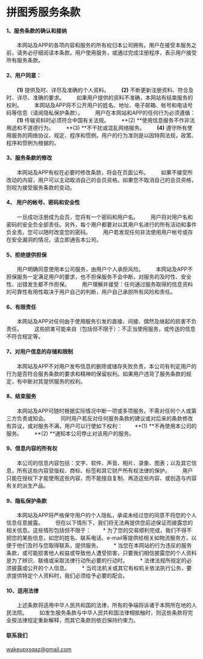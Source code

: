 
# 拼图秀服务条款
#### 1、服务条款的确认和接纳
　　本网站及APP的各项内容和服务的所有权归本公司拥有。用户在接受本服务之前，请务必仔细阅读本条款。用户使用服务，或通过完成注册程序，表示用户接受所有服务条款。
　　
#### 2、用户同意：
　　**(1)** 提供及时、详尽及准确的个人资料。
　　**(2)** 不断更新注册资料、符合及时、详尽、准确的要求。
　　如果用户提供的资料不准确，本网站有结束服务的权利。
　　本网站及APP将不公开用户的姓名、地址、电子邮箱、帐号和电话号码等信息（请阅隐私保护条款）。
　　用户在本网站和APP的任何行为必须遵循：
　　**(1)** 传输资料时必须符合中国有关法规。
　　**(2) **使用信息服务不作非法用途和不道德行为。
　　**(3) **不干扰或混乱网络服务。
　　**(4)** 遵守所有使用服务的网络协议、规定、程序和惯例。用户的行为准则是以因特网法规，政策、程序和惯例为根据的。
#### 3、服务条款的修改
　　本网站及APP有权在必要时修改条款，将会在页面公布。
　　如果不接受所改动的内容，用户可以主动取消自己的会员资格。如果您不取消自己的会员资格，则视为接受服务条款的变动。
#### 4、 用户的帐号、密码和安全性
　　一旦成功注册成为会员，您将有一个密码和用户名。
　　用户将对用户名和密码的安全负全部责任。另外，每个用户都要对以其用户名进行的所有活动和事件负全责。您可以随时改变您的密码。
　　用户若发现任何非法使用用户帐号或存在安全漏洞的情况，请立即通告本公司。
#### 5、拒绝提供担保
　　用户明确同意使用本公司服务，由用户个人承担风险。
　　本网站及APP不担保服务一定满足用户的要求，也不担保服务不会中断，对服务的及时性、安全性、出错发生都不作担保。
　　用户理解并接受：任何通过服务取得的信息资料的可靠性有用性取决于用户自己的判断，用户自己承担所有风险和责任。
#### 6、有限责任
　　本网站及APP对任何由于使用服务引发的直接、间接、偶然及继起的损害不负责任。
　　这些损害可能来自（包括但不限于）：不正当使用服务，或传送的信息不符合规定等。
#### 7、对用户信息的存储和限制
　　本网站及APP不对用户发布信息的删除或储存失败负责，本公司有判定用户的行为是否符合服务条款的要求和精神的保留权利。如果用户违背了服务条款的规定，有中断对其提供服务的权利。
#### 8、结束服务
　　本网站及APP可随时根据实际情况中断一项或多项服务，不需对任何个人或第三方负责或知会。
　　同时用户若反对任何服务条款的建议或对后来的条款修改有异议，或对服务不满，用户可以行使如下权利：
　　**(1) **不再使用本公司的服务。
　　**(2) **通知本公司停止对该用户的服务。
#### 9、信息内容的所有权
　　本公司的信息内容包括：文字、软件、声音、相片、录象、图表；以及其它信息，所有这些内容受版权、商标、标签和其它财产所有权法律的保护。
　　用户只能在授权下才能使用这些内容，而不能擅自复制、再造这些内容、或创造与内容有关的派生产品。
#### 9、隐私保护条款
　　本网站及APP将严格保守用户的个人隐私，承诺未经过您的同意不将您的个人信息任意披露。
　　但在以下情形下，我们将无法再提供您前述保证而披露您的相关信息。这些情形包括但不限于：
　　* 为了您的交易顺利完成，我们不得不把您的某些信息，如您的姓名、联系电话、e-mail等提供给相关如物流服务方，以便于他们及时与您取得联系，提供服务。
　　* 当您在本网站的行为违反的服务条款，或可能损害他人权益或导致他人遭受损害，只要我们相信披露您的个人资料是为了辨识、联络或采取法律行动所必要的行动时。
　　* 法律法规所规定的必须披露或公开的个人信息。
　　* 当司法机关或其它有权机关依法执行公务，要求提供特定个人资料时，我们必须给予必要的配合。
#### 10、适用法律
　　上述条款将适用中华人民共和国的法律，所有的争端将诉诸于本网所在地的人民法院。
　　如发生服务条款与中华人民共和国法律相抵触时，则这些条款将完全按法律规定重新解释，而其它条款则依旧保持约束力。
#### 联系我们
wakeupxsqaz@gmail.com
